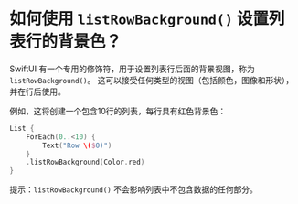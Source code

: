 如何使用 `listRowBackground()` 设置列表行的背景色？
===

SwiftUI 有一个专用的修饰符，用于设置列表行后面的背景视图，称为 `listRowBackground()`。 这可以接受任何类型的视图（包括颜色，图像和形状），并在行后使用。

例如，这将创建一个包含10行的列表，每行具有红色背景色：

```swift
List {
    ForEach(0..<10) {
        Text("Row \($0)")
    }
    .listRowBackground(Color.red)
}
```

提示：`listRowBackground()` 不会影响列表中不包含数据的任何部分。